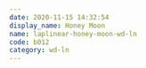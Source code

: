 ```yaml
---
date: 2020-11-15 14:32:54
display_name: Honey Moon
name: laplinear-honey-moon-wd-ln
code: b012
category: wd-ln
---
```

